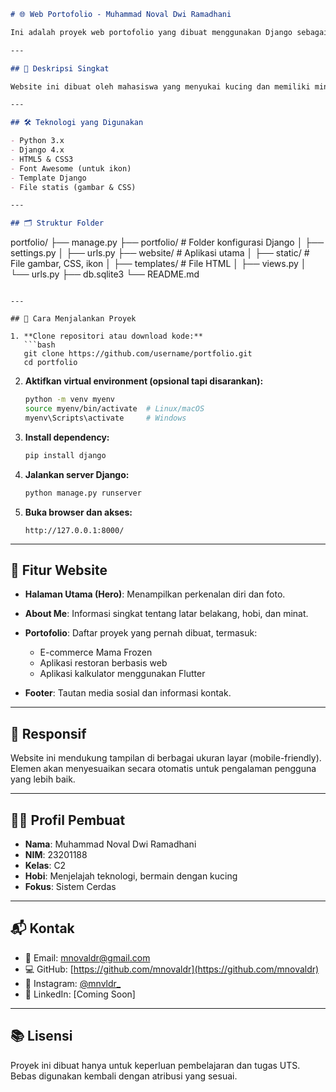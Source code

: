 
```markdown
# 🌐 Web Portofolio - Muhammad Noval Dwi Ramadhani

Ini adalah proyek web portofolio yang dibuat menggunakan Django sebagai tugas Ujian Tengah Semester (UTS) pada mata kuliah Pemrograman Web Lanjut. Website ini menampilkan informasi pribadi, karya-karya portofolio, serta tautan media sosial.

---

## 📌 Deskripsi Singkat

Website ini dibuat oleh mahasiswa yang menyukai kucing dan memiliki minat besar di dunia teknologi, terutama dalam pengembangan web. Proyek ini bertujuan untuk menampilkan informasi tentang diri pembuat dan beberapa proyek yang pernah dikerjakan selama belajar.

---

## 🛠️ Teknologi yang Digunakan

- Python 3.x
- Django 4.x
- HTML5 & CSS3
- Font Awesome (untuk ikon)
- Template Django
- File statis (gambar & CSS)

---

## 🗂️ Struktur Folder

```

portfolio/
├── manage.py
├── portfolio/         # Folder konfigurasi Django
│   ├── settings.py
│   ├── urls.py
├── website/           # Aplikasi utama
│   ├── static/        # File gambar, CSS, ikon
│   ├── templates/     # File HTML
│   ├── views.py
│   └── urls.py
├── db.sqlite3
└── README.md

````

---

## 🚀 Cara Menjalankan Proyek

1. **Clone repositori atau download kode:**
   ```bash
   git clone https://github.com/username/portfolio.git
   cd portfolio
````

2. **Aktifkan virtual environment (opsional tapi disarankan):**

   ```bash
   python -m venv myenv
   source myenv/bin/activate  # Linux/macOS
   myenv\Scripts\activate     # Windows
   ```

3. **Install dependency:**

   ```bash
   pip install django
   ```

4. **Jalankan server Django:**

   ```bash
   python manage.py runserver
   ```

5. **Buka browser dan akses:**

   ```
   http://127.0.0.1:8000/
   ```

---

## 📄 Fitur Website

* **Halaman Utama (Hero)**: Menampilkan perkenalan diri dan foto.
* **About Me**: Informasi singkat tentang latar belakang, hobi, dan minat.
* **Portofolio**: Daftar proyek yang pernah dibuat, termasuk:

  * E-commerce Mama Frozen
  * Aplikasi restoran berbasis web
  * Aplikasi kalkulator menggunakan Flutter
* **Footer**: Tautan media sosial dan informasi kontak.

---

## 📱 Responsif

Website ini mendukung tampilan di berbagai ukuran layar (mobile-friendly). Elemen akan menyesuaikan secara otomatis untuk pengalaman pengguna yang lebih baik.

---

## 👨‍🎓 Profil Pembuat

* **Nama**: Muhammad Noval Dwi Ramadhani
* **NIM**: 23201188
* **Kelas**: C2
* **Hobi**: Menjelajah teknologi, bermain dengan kucing
* **Fokus**: Sistem Cerdas

---

## 📬 Kontak

* 📧 Email: [mnovaldr@gmail.com](mailto:mnovaldr@gmail.com)
* 💻 GitHub: [https://github.com/mnovaldr](https://github.com/mnovaldr)
* 📸 Instagram: [@mnvldr\_](https://instagram.com/mnvldr_)
* 💼 LinkedIn: \[Coming Soon]

---

## 📚 Lisensi

Proyek ini dibuat hanya untuk keperluan pembelajaran dan tugas UTS. Bebas digunakan kembali dengan atribusi yang sesuai.

